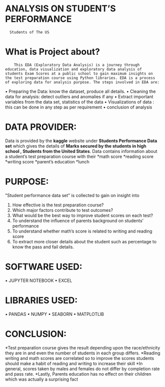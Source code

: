 # ANALYSIS ON STUDENT’S PERFORMANCE
      Students of The US
      
      
# What is Project about?
        This EDA (Exploratory Data Analysis) is a journey through education, data visualization and exploratory data analysis of students Exam Scores at a public school to gain maximum insights on the test preparation course using Python libraries. EDA is a process of exploring data for analysis purpose. The steps involved in EDA are:

•	Preparing the Data: know the dataset, produce all details.
•	Cleaning the data for analysis: detect outliers and anomalies if any 
•	Extract important variables from the data set, statistics of the data 
•	Visualizations of data : this can be done in any step as per requirement 
•	conclusion of analysis


# DATA PROVIDER:
Data is provided by the **kaggle** website under **Students Performance Data set** which gives the details of **Marks secured by the students in high school , Students from the United States**.
Data contains information about a student’s test preparation course with their 
*math score 
*reading score 
*writing score 
*parent’s education 
*lunch

# PURPOSE:
"Student performance data set" is collected to gain on insight into 
1.	How effective is the test preparation course?
2.	Which major factors contribute to test outcomes?
3.	What would be the best way to improve student scores on each test?
4.	To understand the influence of parents background on students’ performance 
5.	To understand whether math’s score is related to writing and reading score
6.	To extract more closer details about the student such as percentage to know the pass and fail details.

# SOFTWARE USED:
•	JUPYTER NOTEBOOK 
•	EXCEL

# LIBRARIES USED:
•	PANDAS
•	NUMPY
•	SEABORN
•	MATPLOTLIB

# CONCLUSION:
*Test preparation course gives the result depending upon the race/ethnicity they are in and even the number of students in each group differs.
*Reading writing and math scores are correlated so to improve the scores students should make a habit of reading and writing to increase their skill 
*In general, scores taken by males and females do not differ by completion rate and pass rate.
*Lastly, Parents education has no effect on their children which was actually a surprising fact 






